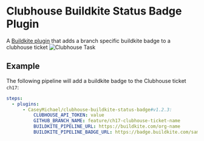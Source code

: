 # Clubhouse Buildkite Status Badge Plugin
A [Buildkite plugin](https://buildkite.com/docs/agent/v3/plugins) that adds a branch specific buildkite badge to a clubhouse ticket
![Clubhouse Task](https://imgur.com/eSGqrRa.png)

## Example

The following pipeline will add a buildkite badge to the Clubhouse ticket `ch17`:

```yml
steps:
  - plugins:
      - CaseyMichael/clubhouse-buildkite-status-badge#v1.2.3:
          CLUBHOUSE_API_TOKEN: value
          GITHUB_BRANCH_NAME: feature/ch17-clubhouse-ticket-name
          BUILDKITE_PIPELINE_URL: https://buildkite.com/org-name
          BUILDKITE_PIPELINE_BADGE_URL: https://badge.buildkite.com/sample.svg
```

<script type="text/javascript" src="https://cdnjs.buymeacoffee.com/1.0.0/button.prod.min.js" data-name="bmc-button" data-slug="caseymichael" data-color="#FFDD00" data-emoji=""  data-font="Poppins" data-text="Buy me a coffee" data-outline-color="#000000" data-font-color="#000000" data-coffee-color="#ffffff" ></script>